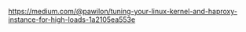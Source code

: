 https://medium.com/@pawilon/tuning-your-linux-kernel-and-haproxy-instance-for-high-loads-1a2105ea553e
